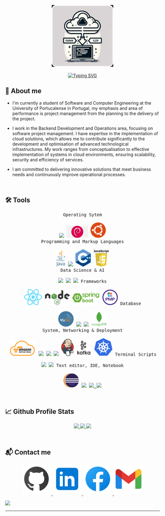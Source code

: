 <div align=center>
    <img src="https://raw.githubusercontent.com/migueloo-coder/migueloo-coder/main/resources/Devops.png" alt="DevOps 3d icon" height="200">
</div>
<br/>
<div align=center>
    <a href="https://git.io/typing-svg"><img src="https://readme-typing-svg.herokuapp.com?font=Fira+Code&pause=1000&color=2C7FF7&random=false&width=435&lines=>+Hello+World!%2C+I+am+Miguel+Pinzon;>+Software+Engineer;>+Site+Reliability+Engineer+-+DevOps;>+Cloud+Architect+Solutions" alt="Typing SVG" /></a>
</div>



## 🚀 About me

- I'm currently a student of Software and Computer Engineering at the University of Portucalense in Portugal, my emphasis and area of performance is project management from the planning to the delivery of the project.

- I work in the Backend Development and Operations area, focusing on software project management. I have expertise in the implementation of cloud solutions, which allows me to contribute significantly to the development and optimisation of advanced technological infrastructures. My work ranges from conceptualisation to effective implementation of systems in cloud environments, ensuring scalability, security and efficiency of services. 

- I am committed to delivering innovative solutions that meet business needs and continuously improve operational processes.

<br/>

## 🛠️ Tools

<p align=center>
 <kbd>
      <kbd>Operating Sytem</kbd>
      <br>
      <br>
        <a href="https://www.microsoft.com/en-us/windows" target="_blank"><img width="50px" src="https://cdn.jsdelivr.net/gh/devicons/devicon/icons/windows8/windows8-original.svg" /></a>
        <a href="https://pop.system76.com/" target="_blank"><img width="70px" src="https://raw.githubusercontent.com/migueloo-coder/migueloo-coder/main/resources/debian.png" /></a>
        <a href="https://ubuntu.com/" target="_blank"><img width="50px" src="https://raw.githubusercontent.com/migueloo-coder/migueloo-coder/main/resources/ubuntu.png" /></a>
    </kbd>
      <br>
    <kbd>
      <kbd>Programming and Markup Languages</kbd>
      <br>
      <br>
        <a href="java" target="_blank"><img width="30px" src="https://raw.githubusercontent.com/migueloo-coder/migueloo-coder/main/resources/java.png" /></a>
        <a href="https://www.python.org/" target="_blank"><img width="55px" src="https://cdn.jsdelivr.net/gh/devicons/devicon/icons/python/python-original.svg" /></a>
        <a href="https://www.rust-lang.org/" target="_blank"><img width="50px" src="https://raw.githubusercontent.com/migueloo-coder/migueloo-coder/main/resources/c++.png" /></a>
        <a href="https://html.com/html5/" target="_blank"><img width="50px" src="https://raw.githubusercontent.com/migueloo-coder/migueloo-coder/main/resources/javascript.png" /> </a> 
    </kbd>
      <br>
    <kbd>
      <kbd>Data Science & AI</kbd>
      <br>
      <br>
      <a href='https://www.tensorflow.org/' target="_blank"><img width="50px" src="https://cdn.jsdelivr.net/gh/devicons/devicon/icons/tensorflow/tensorflow-original.svg" /></a>
      <a href="https://numpy.org/" target="_blank"><img width="50px" src="https://cdn.jsdelivr.net/gh/devicons/devicon/icons/numpy/numpy-original.svg" /></a>
      <a href="https://opencv.org/" target="_blank"><img width="50px" src="https://cdn.jsdelivr.net/gh/devicons/devicon/icons/opencv/opencv-original-wordmark.svg" /></a>
    </kbd>
    <kbd>
      <kbd>Frameworks</kbd>
      <br>
      <br>
        <a href="https://www.djangoproject.com/" target="_blank"><img width="60px" src="https://raw.githubusercontent.com/migueloo-coder/migueloo-coder/main/resources/react.png" /></a>
        <a href="https://www.djangoproject.com/" target="_blank"><img width="80px" src="https://raw.githubusercontent.com/migueloo-coder/migueloo-coder/main/resources/nodejs.png" /></a>
        <a href="https://www.djangoproject.com/" target="_blank"><img width="90px" src="https://raw.githubusercontent.com/migueloo-coder/migueloo-coder/main/resources/spring.png" /></a>
        <a href="https://www.djangoproject.com/" target="_blank"><img width="50px" src="https://raw.githubusercontent.com/migueloo-coder/migueloo-coder/main/resources/pmp.png" /></a>
    </kbd>
    <kbd>
      <kbd>Database</kbd>
      <br>
      <br>
      <a href="https://www.mysql.com/" target="_blank"><img width="50px" src="https://raw.githubusercontent.com/migueloo-coder/migueloo-coder/main/resources/mysql.png" /></a>
      <a href="https://www.postgresql.org/" target="_blank"><img width="50px" src="https://cdn.jsdelivr.net/gh/devicons/devicon/icons/postgresql/postgresql-original.svg" /></a>
      <a href="https://www.microsoft.com/en-us/sql-server/sql-server-downloads" target="_blank"><img width="50px" src="https://cdn.jsdelivr.net/gh/devicons/devicon/icons/microsoftsqlserver/microsoftsqlserver-plain-wordmark.svg" /></a>
      <a href="https://www.mysql.com/" target="_blank"><img width="50px" src="https://raw.githubusercontent.com/migueloo-coder/migueloo-coder/main/resources/mongo.png" /></a>
    </kbd>
      <br>
    <kbd>
      <kbd>System, Networking & Deployment</kbd>
      <br>
      <br>
      <a href="https://www.mysql.com/" target="_blank"><img width="90px" src="https://raw.githubusercontent.com/migueloo-coder/migueloo-coder/main/resources/aws.png" /></a>
      <a href="https://www.heroku.com/" target="_blank"><img width="50px" src="https://cdn.jsdelivr.net/gh/devicons/devicon/icons/heroku/heroku-plain.svg" /></a>
      <a href="https://git-scm.com/" target="_blank"><img width="50px" src="https://cdn.jsdelivr.net/gh/devicons/devicon/icons/git/git-plain.svg" /></a>
      <a href="https://www.docker.com/" target="_blank"><img width="50px" src="https://cdn.jsdelivr.net/gh/devicons/devicon/icons/docker/docker-plain.svg" /></a>
      <a href="https://www.mysql.com/" target="_blank"><img width="40px" src="https://raw.githubusercontent.com/migueloo-coder/migueloo-coder/main/resources/jenkins.png" /></a>
      <a href="https://www.mysql.com/" target="_blank"><img width="50px" src="https://raw.githubusercontent.com/migueloo-coder/migueloo-coder/main/resources/kafka.png" /></a>
      <a href="https://www.mysql.com/" target="_blank"><img width="60px" src="https://raw.githubusercontent.com/migueloo-coder/migueloo-coder/main/resources/kubernetes.png" /></a>
    </kbd>
    <kbd>
      <kbd>Terminal Scripts</kbd>
      <br>
      <br>
        <a href="https://www.gnu.org/software/bash/" target="_blank"><img width="50px" src="https://cdn.jsdelivr.net/gh/devicons/devicon/icons/bash/bash-plain.svg" /></a>
        <a href="https://learn.microsoft.com/en-us/powershell/" target="_blank"><img width="50px" src="https://upload.wikimedia.org/wikipedia/commons/a/af/PowerShell_Core_6.0_icon.png" /></a>
    </kbd>
    <kbd>
      <kbd>Text editor, IDE, Notebook</kbd>
      <br>
      <br>
      <a href="https://www.vim.org/" target="_blank"><img width="50px" src="https://raw.githubusercontent.com/migueloo-coder/migueloo-coder/main/resources/eclipse.png" /></a>
      <a href="https://jupyter.org/" target="_blank"><img width="50px" src="https://cdn.jsdelivr.net/gh/devicons/devicon/icons/jupyter/jupyter-original-wordmark.svg" /></a>
      <a href="https://code.visualstudio.com/" target="_blank"><img width="50px" src="https://cdn.jsdelivr.net/gh/devicons/devicon/icons/vscode/vscode-original.svg" />
      <a href="https://www.jetbrains.com/pycharm/" target="_blank"><img width="50px" src="https://upload.wikimedia.org/wikipedia/commons/1/1d/PyCharm_Icon.svg" /></a>
      </kbd>
</p>

<br/>

## 📈 Github Profile Stats

<p align="center">
    <a href="https://github.com/migueloo-coder">
        <img height="180em" src="https://streak-stats.demolab.com?user=migueloo-coder&theme=tokyonight&hide_border=true&border_radius="/>
        <img height="180em" src="https://github-readme-stats.vercel.app/api?username=migueloo-coder&show_icons=true&count_private=true&hide_border=true&theme=tokyonight&include_all_commits=true&count_private=true"/>
        <img height="180em" src="https://github-readme-stats.vercel.app/api/top-langs/?username=migueloo-coder&hide_border=true&layout=compact&theme=tokyonight&hide=jupyter%20notebook"/>
    </a>
</p>

<br/>

<!--## 🏆 Github Profile Trophy

<p align="left">
    <a href="https://github.com/hungpham3112">
        <img height="180em"
        src="https://github-profile-trophy.vercel.app/?username=hungpham3112&theme=tokyonight&no-frame=true&margin-h=15&row=3&title=MultiLanguage,Joined2020,Issues,PullRequest,Commits,Repositories"/>
</a>
</p>
-->
## 📬 Contact me

<p align=center>
    <a href="https://github.com/migueloo-coder" target="_blank">
        <img src="https://raw.githubusercontent.com/hungpham3112/hungpham3112/main/assets/github.svg" alt=github style="margin-bottom: 5px;" />
    </a>
    <a href="https://www.linkedin.com/in/miguel-pinzon-553a361a7/" target="_blank">
        <img src="https://raw.githubusercontent.com/hungpham3112/hungpham3112/main/assets/linkedin.svg" alt=linkedin style="margin-bottom: 5px;" />
    </a>
    <a href="https://www.facebook.com/profile.php?id=100017332264141" target="_blank">
        <img src="https://raw.githubusercontent.com/hungpham3112/hungpham3112/main/assets/facebook.svg" alt=facebook style="margin-bottom: 5px;" />
    </a>
    <a href="mailto:migue.pinzon.caro22@gmail.com" target="_blank">
        <img src="https://raw.githubusercontent.com/hungpham3112/hungpham3112/main/assets/gmail.svg" alt=gmail style="margin-bottom: 5px;" />
    </a>
</p>

<img src="https://user-images.githubusercontent.com/73097560/115834477-dbab4500-a447-11eb-908a-139a6edaec5c.gif" />

---
